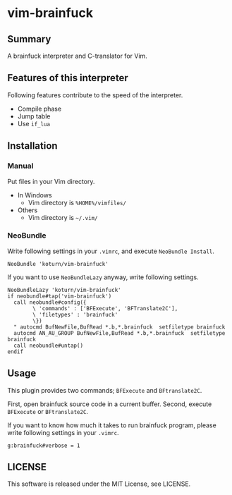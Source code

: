vim-brainfuck
=============


## Summary

A brainfuck interpreter and C-translator for Vim.


## Features of this interpreter

Following features contribute to the speed of the interpreter.

- Compile phase
- Jump table
- Use ```if_lua```


## Installation

### Manual

Put files in your Vim directory.

- In Windows
  - Vim directory is ```%HOME%/vimfiles/```
- Others
  - Vim directory is ```~/.vim/```


### NeoBundle

Write following settings in your ```.vimrc```, and execute ```NeoBundle Install```.

```vim
NeoBundle 'koturn/vim-brainfuck'
```

If you want to use ```NeoBundleLazy``` anyway, write following settings.

```vim
NeoBundleLazy 'koturn/vim-brainfuck'
if neobundle#tap('vim-brainfuck')
  call neobundle#config({
        \ 'commands' : ['BFExecute', 'BFTranslate2C'],
        \ 'filetypes' : 'brainfuck'
        \})
  " autocmd BufNewFile,BufRead *.b,*.brainfuck  setfiletype brainfuck
  autocmd AN_AU_GROUP BufNewFile,BufRead *.b,*.brainfuck  setfiletype brainfuck
  call neobundle#untap()
endif
```


## Usage

This plugin provides two commands; ```BFExecute``` and ```BFtranslate2C```.

First, open brainfuck source code in a current buffer.
Second, execute ```BFExecute``` or ```BFtranslate2C```.

If you want to know how much it takes to run brainfuck program, please write
following settings in your ```.vimrc```.

```vim
g:brainfuck#verbose = 1
```


## LICENSE

This software is released under the MIT License, see LICENSE.
